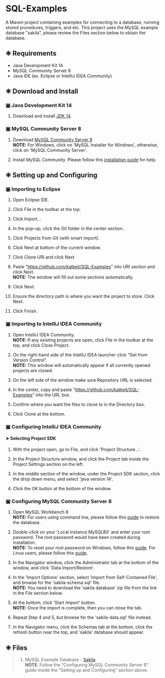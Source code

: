 # SQL-Examples
A Maven project containing examples for connecting to a database, running stored procedures, triggers, and etc. This project uses the MySQL example database "sakila", please review the Files section below to obtain the database. 

## ❈ Requirements
- Java Development Kit 14
- MySQL Community Server 8
- Java IDE (ex. Eclipse or IntelliJ IDEA Community)

## ❈ Download and Install
### ▣ Java Development Kit 14
1) Download and install <a href = "https://www.oracle.com/java/technologies/javase-jdk14-downloads.html">JDK 14</a>.

### ▣ MySQL Community Server 8
 1) Download <a href = "https://dev.mysql.com/downloads/">MySQL Community Server 8</a>
 <br><b>NOTE:</b> For Windows, click on 'MySQL Installer for Windows', otherwise, click on 'MySQL Community Server'.
 
 2) Install MySQL Community. Please follow this <a href = "https://dev.mysql.com/doc/mysql-getting-started/en/#mysql-getting-started-installing">installation guide</a> for help.
 
 ## ❈ Setting up and Configuring
 ### ▣ Importing to Eclipse
1) Open Eclipse IDE.
2) Click File in the toolbar at the top.
3) Click Import...
4) In the pop-up, click the Git folder in the center section.
5) Click Projects from Git (with smart import).
6) Click Next at bottom of the current window.
7) Click Clone URI and click Next
8) Paste "<https://github.com/katkeit/SQL-Examples>" into URI section and click Next.
<br><b>NOTE:</b> The window will fill out some sections automatically.

9) Click Next.
10) Ensure the directory path is where you want the project to store. Click Next.
11) Click Finish.

### ▣ Importing to IntelliJ IDEA Community
1) Open IntelliJ IDEA Community.
<br><b>NOTE:</b> If any existing projects are open, click File in the toolbar at the top, and click Close Project.

2) On the right-hand side of the IntelliJ IDEA launcher click "Get from Version Control".
<br><b>NOTE:</b> This window will automatically appear if all currently opened projects are closed.

3) On the left side of the window make sure Repository URL is selected.
4) In the center, copy and paste "<https://github.com/katkeit/SQL-Examples>" into the URL box.
5) Confirm where you want the files to clone to in the Directory box.
6) Click Clone at the bottom.

### ▣ Configuring IntelliJ IDEA Community
#### ➤ Selecting Project SDK
1) With the project open, go to File, and click 'Project Structure...'.

2) In the Project Structure window, and click the Project tab inside the Project Settings section on the left.

3) In the middle section of the window, under the Project SDK section, click the drop down menu, and select 'java version 14'.

4) Click the OK button at the bottom of the window.

### ▣ Configuring MySQL Community Server 8
1) Open MySQL Workbench 8
<br><b>NOTE:</b> For users using command line, please follow this <a href = "https://phoenixnap.com/kb/how-to-backup-restore-a-mysql-database">guide</a> to restore the database.

2) Double-click on your 'Local instance MySQL80' and enter your root password. The root password would have been created during installation.
<br><b>NOTE:</b> To reset your root password on Windows, follow this <a href = "https://dev.mysql.com/doc/mysql-windows-excerpt/8.0/en/resetting-permissions-windows.html">guide</a>. For Linux users, please follow this <a href = "https://tecadmin.net/how-to-recover-mysql-root-password/">guide</a>.

3) In the Navigator window, click the Administrator tab at the bottom of the window, and click 'Data Import/Restore'.

4) In the 'Import Options' section, select 'Import from Self-Contained File', and browse for the 'sakila-schema.sql' file.
<br><b>NOTE:</b> You need to download the 'sakila database' zip file from the link in the File section below.

5) At the bottom, click 'Start Import' button.
<br><b>NOTE:</b> Once the import is complete, then you can close the tab.

6) Repeat Step 4 and 5, but browse for the 'sakila-data.sql' file instead.

7) In the Navigator menu, click the Schemas tab at the bottom, click the refresh button near the top, and 'sakila' database should appear.

## ❈ Files
> 1) MySQL Example Database - <a href = "https://dev.mysql.com/doc/index-other.html">Sakila</a>
> <br><b>NOTE</b>: Follow the "Configuring MySQL Community Server 8" guide inside the "Setting up and Configuring" section above.
